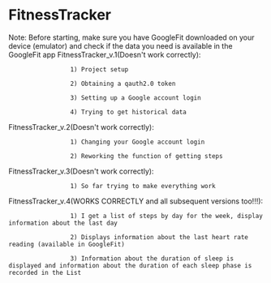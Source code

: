 # FitnessTracker
Note: Before starting, make sure you have GoogleFit downloaded on your device (emulator) 
      and check if the data you need is available in the GoogleFit app
FitnessTracker_v.1(Doesn't work correctly):

                     1) Project setup
                     
                     2) Obtaining a qauth2.0 token
                     
                     3) Setting up a Google account login
                     
                     4) Trying to get historical data
                     
FitnessTracker_v.2(Doesn't work correctly):  

                     1) Changing your Google account login

                     2) Reworking the function of getting steps
                     
FitnessTracker_v.3(Doesn't work correctly):  

                     1) So far trying to make everything work

FitnessTracker_v.4(WORKS CORRECTLY and all subsequent versions too!!!):  

                     1) I get a list of steps by day for the week, display information about the last day

                     2) Displays information about the last heart rate reading (available in GoogleFit)

                     3) Information about the duration of sleep is displayed and information about the duration of each sleep phase is recorded in the List

